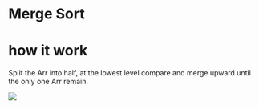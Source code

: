 <!-- https://hackernoon.com/programming-with-js-merge-sort-deb677b777c0 -->

# Merge Sort

# how it work

Split the Arr into half, at the lowest level compare and merge upward until the only one Arr remain.

![](http://i.imgur.com/HU2tfzo.gif)
